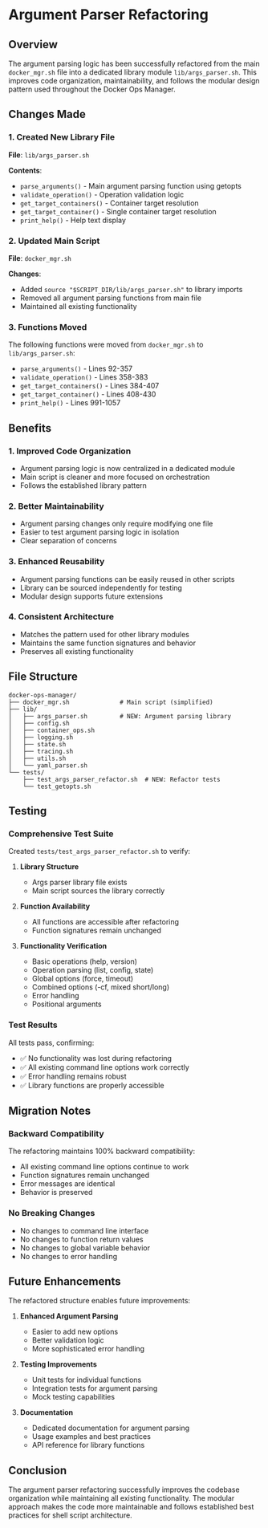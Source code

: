 # Argument Parser Refactoring

## Overview

The argument parsing logic has been successfully refactored from the main `docker_mgr.sh` file into a dedicated library module `lib/args_parser.sh`. This improves code organization, maintainability, and follows the modular design pattern used throughout the Docker Ops Manager.

## Changes Made

### 1. Created New Library File

**File**: `lib/args_parser.sh`

**Contents**:
- `parse_arguments()` - Main argument parsing function using getopts
- `validate_operation()` - Operation validation logic
- `get_target_containers()` - Container target resolution
- `get_target_container()` - Single container target resolution
- `print_help()` - Help text display

### 2. Updated Main Script

**File**: `docker_mgr.sh`

**Changes**:
- Added `source "$SCRIPT_DIR/lib/args_parser.sh"` to library imports
- Removed all argument parsing functions from main file
- Maintained all existing functionality

### 3. Functions Moved

The following functions were moved from `docker_mgr.sh` to `lib/args_parser.sh`:

- `parse_arguments()` - Lines 92-357
- `validate_operation()` - Lines 358-383
- `get_target_containers()` - Lines 384-407
- `get_target_container()` - Lines 408-430
- `print_help()` - Lines 991-1057

## Benefits

### 1. **Improved Code Organization**
- Argument parsing logic is now centralized in a dedicated module
- Main script is cleaner and more focused on orchestration
- Follows the established library pattern

### 2. **Better Maintainability**
- Argument parsing changes only require modifying one file
- Easier to test argument parsing logic in isolation
- Clear separation of concerns

### 3. **Enhanced Reusability**
- Argument parsing functions can be easily reused in other scripts
- Library can be sourced independently for testing
- Modular design supports future extensions

### 4. **Consistent Architecture**
- Matches the pattern used for other library modules
- Maintains the same function signatures and behavior
- Preserves all existing functionality

## File Structure

```
docker-ops-manager/
├── docker_mgr.sh              # Main script (simplified)
├── lib/
│   ├── args_parser.sh         # NEW: Argument parsing library
│   ├── config.sh
│   ├── container_ops.sh
│   ├── logging.sh
│   ├── state.sh
│   ├── tracing.sh
│   ├── utils.sh
│   └── yaml_parser.sh
└── tests/
    ├── test_args_parser_refactor.sh  # NEW: Refactor tests
    └── test_getopts.sh
```

## Testing

### Comprehensive Test Suite

Created `tests/test_args_parser_refactor.sh` to verify:

1. **Library Structure**
   - Args parser library file exists
   - Main script sources the library correctly

2. **Function Availability**
   - All functions are accessible after refactoring
   - Function signatures remain unchanged

3. **Functionality Verification**
   - Basic operations (help, version)
   - Operation parsing (list, config, state)
   - Global options (force, timeout)
   - Combined options (-cf, mixed short/long)
   - Error handling
   - Positional arguments

### Test Results

All tests pass, confirming:
- ✅ No functionality was lost during refactoring
- ✅ All existing command line options work correctly
- ✅ Error handling remains robust
- ✅ Library functions are properly accessible

## Migration Notes

### Backward Compatibility

The refactoring maintains 100% backward compatibility:
- All existing command line options continue to work
- Function signatures remain unchanged
- Error messages are identical
- Behavior is preserved

### No Breaking Changes

- No changes to command line interface
- No changes to function return values
- No changes to global variable behavior
- No changes to error handling

## Future Enhancements

The refactored structure enables future improvements:

1. **Enhanced Argument Parsing**
   - Easier to add new options
   - Better validation logic
   - More sophisticated error handling

2. **Testing Improvements**
   - Unit tests for individual functions
   - Integration tests for argument parsing
   - Mock testing capabilities

3. **Documentation**
   - Dedicated documentation for argument parsing
   - Usage examples and best practices
   - API reference for library functions

## Conclusion

The argument parser refactoring successfully improves the codebase organization while maintaining all existing functionality. The modular approach makes the code more maintainable and follows established best practices for shell script architecture. 